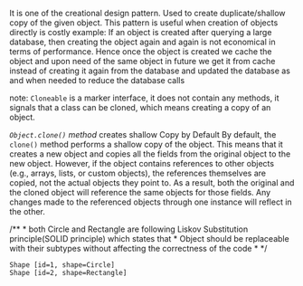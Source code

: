 It is one of the creational design pattern.
Used to create duplicate/shallow copy of the given object.
This pattern is useful when creation of objects directly is costly example: If an object is created after querying a large database, then creating the object again and again is not economical in terms of performance.
Hence once the object is created we cache the object and upon need of the same object in future we get it from cache instead of creating it again from the database and updated the database as and when needed to reduce the database calls


note: `Cloneable` is a marker interface, it does not contain any methods, it signals that a class can be cloned, which means creating a copy of an object.

*`Object.clone()` method*
creates shallow Copy by Default
By default, the `clone()` method performs a shallow copy of the object. This means that it creates a new object and copies all the fields from the original object to the new object. However, if the object contains references to other objects (e.g., arrays, lists, or custom objects), the references themselves are copied, not the actual objects they point to.
As a result, both the original and the cloned object will reference the same objects for those fields. Any changes made to the referenced objects through one instance will reflect in the other.

/**
         * both Circle and Rectangle are following Liskov Substitution principle(SOLID principle) which states that
         * Object should be replaceable with their subtypes without affecting the correctness of the code
         * 
        */

```console
Shape [id=1, shape=Circle]
Shape [id=2, shape=Rectangle]
```        